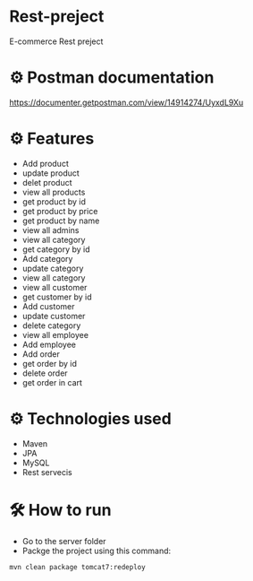 # Rest-preject
E-commerce Rest preject

# ⚙ Postman documentation
https://documenter.getpostman.com/view/14914274/UyxdL9Xu


# ⚙ Features
* Add product
* update product
* delet product
* view all products
* get product by id 
* get product by price
* get product by name
* view all admins
* view all category
* get category by id 
* Add category
* update category
* view all category
* view all customer
* get customer by id 
* Add customer
* update customer
* delete category
* view all employee
* Add employee
* Add order
* get order by id
* delete order
* get order in cart 


# ⚙ Technologies used
* Maven
* JPA
* MySQL
* Rest servecis


# 🛠 How to run

* Go to the server folder
* Packge the project using this command:
```maven
mvn clean package tomcat7:redeploy
``` 




